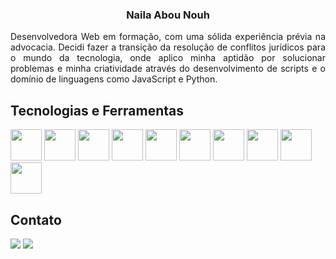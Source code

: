 <h3 align="center"> Naila Abou Nouh
</h3>

<p align="justify">
Desenvolvedora Web em formação, com uma sólida experiência prévia na advocacia. Decidi fazer a transição da resolução de conflitos jurídicos para o mundo da tecnologia, onde aplico minha aptidão por solucionar problemas e minha criatividade através do desenvolvimento de scripts e o domínio de linguagens como JavaScript e Python.
</p>

<h2>Tecnologias e Ferramentas</h2>
<div>
<img src="https://cdn.jsdelivr.net/gh/devicons/devicon@latest/icons/html5/html5-original.svg" width="50" height="50"  />
<img src="https://cdn.jsdelivr.net/gh/devicons/devicon@latest/icons/css3/css3-original.svg" width="50" height="50"  />
<img src="https://cdn.jsdelivr.net/gh/devicons/devicon@latest/icons/javascript/javascript-original.svg" width="50" height="50" />
<img src="https://cdn.jsdelivr.net/gh/devicons/devicon@latest/icons/typescript/typescript-original.svg" width="50" height="50" />
<img src="https://cdn.jsdelivr.net/gh/devicons/devicon@latest/icons/docker/docker-original.svg" width="50" height="50"/>
<img src="https://cdn.jsdelivr.net/gh/devicons/devicon@latest/icons/nodejs/nodejs-original-wordmark.svg" width="50" height="50" />
<img src="https://cdn.jsdelivr.net/gh/devicons/devicon@latest/icons/python/python-original.svg" width="50" height="50" />
<img src="https://cdn.jsdelivr.net/gh/devicons/devicon@latest/icons/mysql/mysql-original-wordmark.svg" width="50" height="50" />
<img src="https://cdn.jsdelivr.net/gh/devicons/devicon@latest/icons/express/express-original-wordmark.svg" width="50" height="50" />
<img src="https://cdn.jsdelivr.net/gh/devicons/devicon@latest/icons/react/react-original.svg" width="50" height="50" />


</div>


<h2>Contato</h2>
<a href="https://www.linkedin.com/in/nailanouh" target="_blank"><img loading="lazy" src="https://img.shields.io/badge/-LinkedIn-%230077B5?style=for-the-badge&logo=linkedin&logoColor=white" target="_blank"></a>   
<a href = "mailto:nailaa.nouh@gmail.com"><img loading="lazy" src="https://img.shields.io/badge/Gmail-D14836?style=for-the-badge&logo=gmail&logoColor=white" target="_blank"></a>
